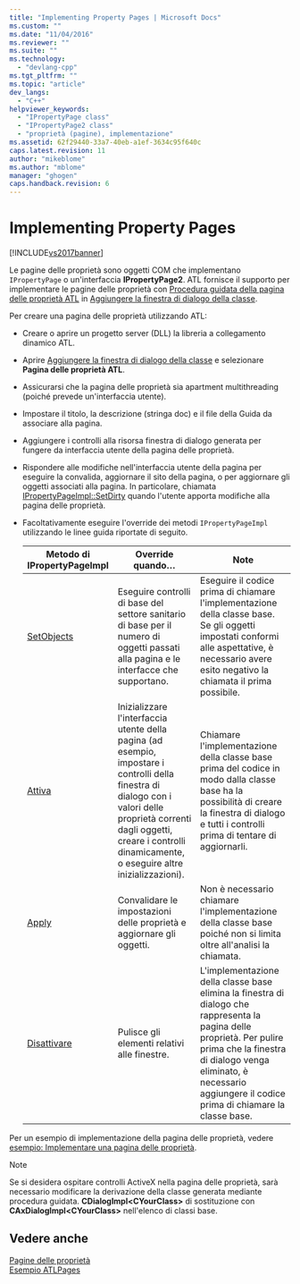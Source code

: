 ```yaml
---
title: "Implementing Property Pages | Microsoft Docs"
ms.custom: ""
ms.date: "11/04/2016"
ms.reviewer: ""
ms.suite: ""
ms.technology: 
  - "devlang-cpp"
ms.tgt_pltfrm: ""
ms.topic: "article"
dev_langs: 
  - "C++"
helpviewer_keywords: 
  - "IPropertyPage class"
  - "IPropertyPage2 class"
  - "proprietà (pagine), implementazione"
ms.assetid: 62f29440-33a7-40eb-a1ef-3634c95f640c
caps.latest.revision: 11
author: "mikeblome"
ms.author: "mblome"
manager: "ghogen"
caps.handback.revision: 6
---
```

# Implementing Property Pages
[!INCLUDE[vs2017banner](../assembler/inline/includes/vs2017banner.md)]

Le pagine delle proprietà sono oggetti COM che implementano `IPropertyPage` o un'interfaccia **IPropertyPage2**.  ATL fornisce il supporto per implementare le pagine delle proprietà con [Procedura guidata della pagina delle proprietà ATL](../atl/reference/atl-property-page-wizard.md) in [Aggiungere la finestra di dialogo della classe](../ide/add-class-dialog-box.md).  
  
 Per creare una pagina delle proprietà utilizzando ATL:  
  
-   Creare o aprire un progetto server \(DLL\) la libreria a collegamento dinamico ATL.  
  
-   Aprire [Aggiungere la finestra di dialogo della classe](../ide/add-class-dialog-box.md) e selezionare **Pagina delle proprietà ATL**.  
  
-   Assicurarsi che la pagina delle proprietà sia apartment multithreading \(poiché prevede un'interfaccia utente\).  
  
-   Impostare il titolo, la descrizione \(stringa doc\) e il file della Guida da associare alla pagina.  
  
-   Aggiungere i controlli alla risorsa finestra di dialogo generata per fungere da interfaccia utente della pagina delle proprietà.  
  
-   Rispondere alle modifiche nell'interfaccia utente della pagina per eseguire la convalida, aggiornare il sito della pagina, o per aggiornare gli oggetti associati alla pagina.  In particolare, chiamata [IPropertyPageImpl::SetDirty](../Topic/IPropertyPageImpl::SetDirty.md) quando l'utente apporta modifiche alla pagina delle proprietà.  
  
-   Facoltativamente eseguire l'override dei metodi `IPropertyPageImpl` utilizzando le linee guida riportate di seguito.  
  
    |Metodo di IPropertyPageImpl|Override quando…|Note|  
    |---------------------------------|----------------------|----------|  
    |[SetObjects](../Topic/IPropertyPageImpl::SetObjects.md)|Eseguire controlli di base del settore sanitario di base per il numero di oggetti passati alla pagina e le interfacce che supportano.|Eseguire il codice prima di chiamare l'implementazione della classe base.  Se gli oggetti impostati conformi alle aspettative, è necessario avere esito negativo la chiamata il prima possibile.|  
    |[Attiva](../Topic/IPropertyPageImpl::Activate.md)|Inizializzare l'interfaccia utente della pagina \(ad esempio, impostare i controlli della finestra di dialogo con i valori delle proprietà correnti dagli oggetti, creare i controlli dinamicamente, o eseguire altre inizializzazioni\).|Chiamare l'implementazione della classe base prima del codice in modo dalla classe base ha la possibilità di creare la finestra di dialogo e tutti i controlli prima di tentare di aggiornarli.|  
    |[Apply](../Topic/IPropertyPageImpl::Apply.md)|Convalidare le impostazioni delle proprietà e aggiornare gli oggetti.|Non è necessario chiamare l'implementazione della classe base poiché non si limita oltre all'analisi la chiamata.|  
    |[Disattivare](../Topic/IPropertyPageImpl::Deactivate.md)|Pulisce gli elementi relativi alle finestre.|L'implementazione della classe base elimina la finestra di dialogo che rappresenta la pagina delle proprietà.  Per pulire prima che la finestra di dialogo venga eliminato, è necessario aggiungere il codice prima di chiamare la classe base.|  
  
 Per un esempio di implementazione della pagina delle proprietà, vedere [esempio: Implementare una pagina delle proprietà](../atl/example-implementing-a-property-page.md).  
  
> [!NOTE]
>  Se si desidera ospitare controlli ActiveX nella pagina delle proprietà, sarà necessario modificare la derivazione della classe generata mediante procedura guidata.  **CDialogImpl\<CYourClass\>** di sostituzione con **CAxDialogImpl\<CYourClass\>** nell'elenco di classi base.  
  
## Vedere anche  
 [Pagine delle proprietà](../atl/atl-com-property-pages.md)   
 [Esempio ATLPages](../top/visual-cpp-samples.md)